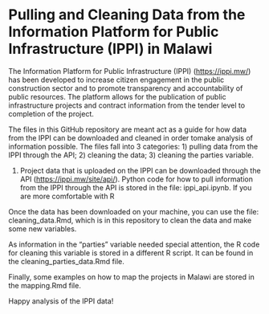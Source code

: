 # Pulling and Cleaning Data from the Information Platform for Public Infrastructure (IPPI) in Malawi

The Information Platform for Public Infrastructure (IPPI) (https://ippi.mw/) has been developed to increase citizen engagement in the public construction sector and to promote transparency and accountability of public resources. The platform allows for the publication of public infrastructure projects and contract information from the tender level to completion of the project.

The files in this GitHub repository are meant act as a guide for how data from the IPPI can be downloaded and cleaned in order tomake analysis of information possible. The files fall into 3 categories: 1) pulling data from the IPPI through the API; 2) cleaning the data; 3) cleaning the parties variable.

1) Project data that is uploaded on the IPPI can be downloaded through the API (https://ippi.mw/site/api/). Python code for how to pull information from the IPPI through the API is stored in the file: ippi_api.ipynb. If you are more comfortable with R

Once the data has been downloaded on your machine, you can use the file: cleaning_data.Rmd, which is in this repository to clean the data and make some new variables. 

As information in the “parties” variable needed special attention, the R code for cleaning this variable is stored in a different R script. It can be found in the cleaning_parties_data.Rmd file. 

Finally, some examples on how to map the projects in Malawi are stored in the mapping.Rmd file.

Happy analysis of the IPPI data!
